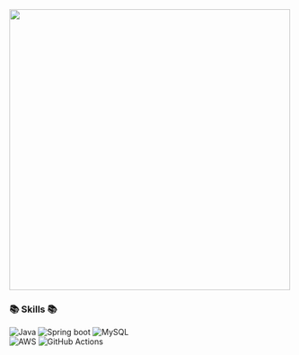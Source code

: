 <a href="https://github.com/devxb/gitanimals">
    <img src = "https://render.gitanimals.org/farms/veronees" width = "500">
</a>

### 📚 Skills 📚
<p>
    
  ![Java](https://img.shields.io/badge/java-%23ED8B00.svg?style=flat&logo=openjdk&logoColor=white)
  ![Spring boot](https://img.shields.io/badge/Springboot-%236DB33F.svg?style=flat&logo=spring&logoColor=white)
  ![MySQL](https://img.shields.io/badge/mysql-%2300f.svg?style=flat&logo=mysql&logoColor=white)
  <br>
  ![AWS](https://img.shields.io/badge/AWS-%23232F3E.svg?style=flat&logo=amazon-aws&logoColor=white)
  ![GitHub Actions](https://img.shields.io/badge/GitHub%20Actions-2088FF?style=flat-round&logo=githubactions&logoColor=white)

</p>

